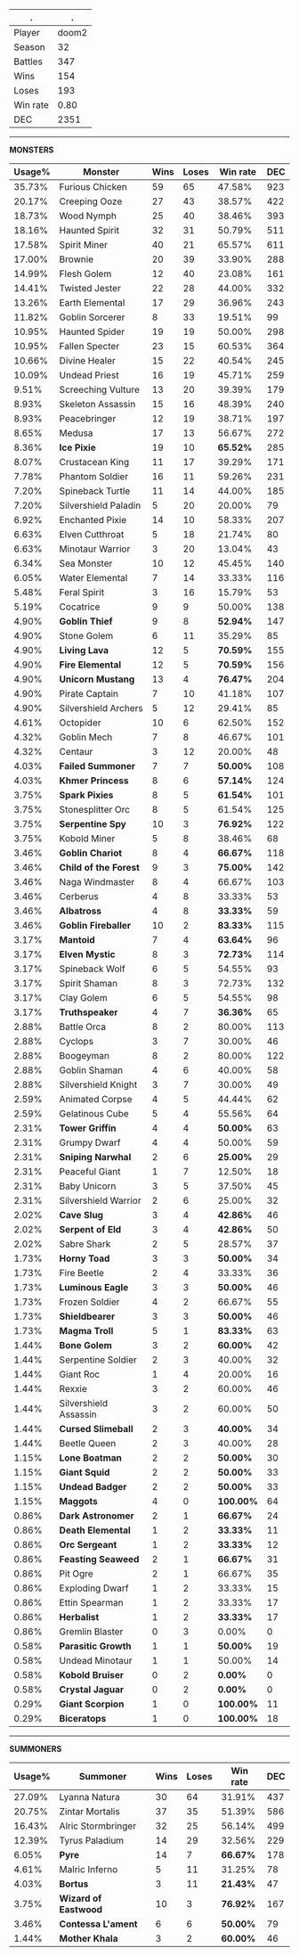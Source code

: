 .|.
|-|-
Player|doom2
Season|32
Battles|347
Wins|154
Loses|193
Win rate|0.80
DEC|2351

---
**MONSTERS**

Usage%|Monster|Wins|Loses|Win rate|DEC|
-|-|-|-|-|-|
35.73%|Furious Chicken|59|65|47.58%|923|
20.17%|Creeping Ooze|27|43|38.57%|422|
18.73%|Wood Nymph|25|40|38.46%|393|
18.16%|Haunted Spirit|32|31|50.79%|511|
17.58%|Spirit Miner|40|21|65.57%|611|
17.00%|Brownie|20|39|33.90%|288|
14.99%|Flesh Golem|12|40|23.08%|161|
14.41%|Twisted Jester|22|28|44.00%|332|
13.26%|Earth Elemental|17|29|36.96%|243|
11.82%|Goblin Sorcerer|8|33|19.51%|99|
10.95%|Haunted Spider|19|19|50.00%|298|
10.95%|Fallen Specter|23|15|60.53%|364|
10.66%|Divine Healer|15|22|40.54%|245|
10.09%|Undead Priest|16|19|45.71%|259|
9.51%|Screeching Vulture|13|20|39.39%|179|
8.93%|Skeleton Assassin|15|16|48.39%|240|
8.93%|Peacebringer|12|19|38.71%|197|
8.65%|Medusa|17|13|56.67%|272|
8.36%|**Ice Pixie**|19|10|**65.52%**|285|
8.07%|Crustacean King|11|17|39.29%|171|
7.78%|Phantom Soldier|16|11|59.26%|231|
7.20%|Spineback Turtle|11|14|44.00%|185|
7.20%|Silvershield Paladin|5|20|20.00%|79|
6.92%|Enchanted Pixie|14|10|58.33%|207|
6.63%|Elven Cutthroat|5|18|21.74%|80|
6.63%|Minotaur Warrior|3|20|13.04%|43|
6.34%|Sea Monster|10|12|45.45%|140|
6.05%|Water Elemental|7|14|33.33%|116|
5.48%|Feral Spirit|3|16|15.79%|53|
5.19%|Cocatrice|9|9|50.00%|138|
4.90%|**Goblin Thief**|9|8|**52.94%**|147|
4.90%|Stone Golem|6|11|35.29%|85|
4.90%|**Living Lava**|12|5|**70.59%**|155|
4.90%|**Fire Elemental**|12|5|**70.59%**|156|
4.90%|**Unicorn Mustang**|13|4|**76.47%**|204|
4.90%|Pirate Captain|7|10|41.18%|107|
4.90%|Silvershield Archers|5|12|29.41%|85|
4.61%|Octopider|10|6|62.50%|152|
4.32%|Goblin Mech|7|8|46.67%|101|
4.32%|Centaur|3|12|20.00%|48|
4.03%|**Failed Summoner**|7|7|**50.00%**|108|
4.03%|**Khmer Princess**|8|6|**57.14%**|124|
3.75%|**Spark Pixies**|8|5|**61.54%**|101|
3.75%|Stonesplitter Orc|8|5|61.54%|125|
3.75%|**Serpentine Spy**|10|3|**76.92%**|122|
3.75%|Kobold Miner|5|8|38.46%|68|
3.46%|**Goblin Chariot**|8|4|**66.67%**|118|
3.46%|**Child of the Forest**|9|3|**75.00%**|142|
3.46%|Naga Windmaster|8|4|66.67%|103|
3.46%|Cerberus|4|8|33.33%|53|
3.46%|**Albatross**|4|8|**33.33%**|59|
3.46%|**Goblin Fireballer**|10|2|**83.33%**|115|
3.17%|**Mantoid**|7|4|**63.64%**|96|
3.17%|**Elven Mystic**|8|3|**72.73%**|114|
3.17%|Spineback Wolf|6|5|54.55%|93|
3.17%|Spirit Shaman|8|3|72.73%|132|
3.17%|Clay Golem|6|5|54.55%|98|
3.17%|**Truthspeaker**|4|7|**36.36%**|65|
2.88%|Battle Orca|8|2|80.00%|113|
2.88%|Cyclops|3|7|30.00%|46|
2.88%|Boogeyman|8|2|80.00%|122|
2.88%|Goblin Shaman|4|6|40.00%|58|
2.88%|Silvershield Knight|3|7|30.00%|49|
2.59%|Animated Corpse|4|5|44.44%|62|
2.59%|Gelatinous Cube|5|4|55.56%|64|
2.31%|**Tower Griffin**|4|4|**50.00%**|63|
2.31%|Grumpy Dwarf|4|4|50.00%|59|
2.31%|**Sniping Narwhal**|2|6|**25.00%**|29|
2.31%|Peaceful Giant|1|7|12.50%|18|
2.31%|Baby Unicorn|3|5|37.50%|45|
2.31%|Silvershield Warrior|2|6|25.00%|32|
2.02%|**Cave Slug**|3|4|**42.86%**|46|
2.02%|**Serpent of Eld**|3|4|**42.86%**|50|
2.02%|Sabre Shark|2|5|28.57%|37|
1.73%|**Horny Toad**|3|3|**50.00%**|34|
1.73%|Fire Beetle|2|4|33.33%|36|
1.73%|**Luminous Eagle**|3|3|**50.00%**|46|
1.73%|Frozen Soldier|4|2|66.67%|55|
1.73%|**Shieldbearer**|3|3|**50.00%**|46|
1.73%|**Magma Troll**|5|1|**83.33%**|63|
1.44%|**Bone Golem**|3|2|**60.00%**|42|
1.44%|Serpentine Soldier|2|3|40.00%|32|
1.44%|Giant Roc|1|4|20.00%|16|
1.44%|Rexxie|3|2|60.00%|46|
1.44%|Silvershield Assassin|3|2|60.00%|50|
1.44%|**Cursed Slimeball**|2|3|**40.00%**|34|
1.44%|Beetle Queen|2|3|40.00%|28|
1.15%|**Lone Boatman**|2|2|**50.00%**|30|
1.15%|**Giant Squid**|2|2|**50.00%**|33|
1.15%|**Undead Badger**|2|2|**50.00%**|33|
1.15%|**Maggots**|4|0|**100.00%**|64|
0.86%|**Dark Astronomer**|2|1|**66.67%**|24|
0.86%|**Death Elemental**|1|2|**33.33%**|11|
0.86%|**Orc Sergeant**|1|2|**33.33%**|12|
0.86%|**Feasting Seaweed**|2|1|**66.67%**|31|
0.86%|Pit Ogre|2|1|66.67%|35|
0.86%|Exploding Dwarf|1|2|33.33%|15|
0.86%|Ettin Spearman|1|2|33.33%|17|
0.86%|**Herbalist**|1|2|**33.33%**|17|
0.86%|Gremlin Blaster|0|3|0.00%|0|
0.58%|**Parasitic Growth**|1|1|**50.00%**|19|
0.58%|Undead Minotaur|1|1|50.00%|14|
0.58%|**Kobold Bruiser**|0|2|**0.00%**|0|
0.58%|**Crystal Jaguar**|0|2|**0.00%**|0|
0.29%|**Giant Scorpion**|1|0|**100.00%**|11|
0.29%|**Biceratops**|1|0|**100.00%**|18|

---
**SUMMONERS**

Usage%|Summoner|Wins|Loses|Win rate|DEC|
-|-|-|-|-|-|
27.09%|Lyanna Natura|30|64|31.91%|437|
20.75%|Zintar Mortalis|37|35|51.39%|586|
16.43%|Alric Stormbringer|32|25|56.14%|499|
12.39%|Tyrus Paladium|14|29|32.56%|229|
6.05%|**Pyre**|14|7|**66.67%**|178|
4.61%|Malric Inferno|5|11|31.25%|78|
4.03%|**Bortus**|3|11|**21.43%**|47|
3.75%|**Wizard of Eastwood**|10|3|**76.92%**|167|
3.46%|**Contessa L'ament**|6|6|**50.00%**|79|
1.44%|**Mother Khala**|3|2|**60.00%**|46|
